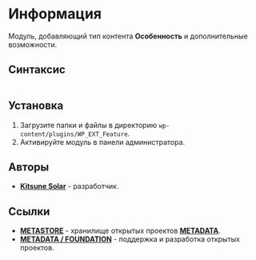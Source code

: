 # Информация

Модуль, добавляющий тип контента **Особенность** и дополнительные возможности.

## Синтаксис

```

```

## Установка

1. Загрузите папки и файлы в директорию `wp-content/plugins/WP_EXT_Feature`.
2. Активируйте модуль в панели администратора.

## Авторы

- [**Kitsune Solar**](https://kitsune.solar/) - разработчик.

## Ссылки

- [**METASTORE**](https://metastore.pro/) - хранилище открытых проектов [**METADATA**](https://metadata.foundation/).
- [**METADATA / FOUNDATION**](https://metadata.foundation/) - поддержка и разработка открытых проектов.
